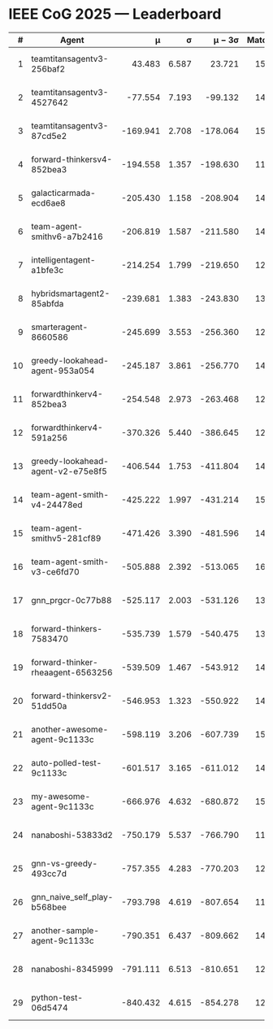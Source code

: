# IEEE CoG 2025 — Leaderboard

| # | Agent | μ | σ | μ − 3σ | Matches | Updated |
|---:|---|---:|---:|---:|---:|---|
| 1 | teamtitansagentv3-256baf2 | 43.483 | 6.587 | 23.721 | 15516 | 2025-08-22 12:25 |
| 2 | teamtitansagentv3-4527642 | -77.554 | 7.193 | -99.132 | 14590 | 2025-08-22 12:25 |
| 3 | teamtitansagentv3-87cd5e2 | -169.941 | 2.708 | -178.064 | 15846 | 2025-08-22 12:25 |
| 4 | forward-thinkersv4-852bea3 | -194.558 | 1.357 | -198.630 | 11788 | 2025-08-22 12:25 |
| 5 | galacticarmada-ecd6ae8 | -205.430 | 1.158 | -208.904 | 14140 | 2025-08-22 12:25 |
| 6 | team-agent-smithv6-a7b2416 | -206.819 | 1.587 | -211.580 | 14620 | 2025-08-22 12:25 |
| 7 | intelligentagent-a1bfe3c | -214.254 | 1.799 | -219.650 | 12659 | 2025-08-22 12:25 |
| 8 | hybridsmartagent2-85abfda | -239.681 | 1.383 | -243.830 | 13188 | 2025-08-22 12:25 |
| 9 | smarteragent-8660586 | -245.699 | 3.553 | -256.360 | 12551 | 2025-08-22 12:25 |
| 10 | greedy-lookahead-agent-953a054 | -245.187 | 3.861 | -256.770 | 14338 | 2025-08-22 12:25 |
| 11 | forwardthinkerv4-852bea3 | -254.548 | 2.973 | -263.468 | 12165 | 2025-08-22 12:25 |
| 12 | forwardthinkerv4-591a256 | -370.326 | 5.440 | -386.645 | 12343 | 2025-08-22 12:25 |
| 13 | greedy-lookahead-agent-v2-e75e8f5 | -406.544 | 1.753 | -411.804 | 14618 | 2025-08-22 12:25 |
| 14 | team-agent-smith-v4-24478ed | -425.222 | 1.997 | -431.214 | 15502 | 2025-08-22 12:25 |
| 15 | team-agent-smithv5-281cf89 | -471.426 | 3.390 | -481.596 | 14820 | 2025-08-22 12:25 |
| 16 | team-agent-smith-v3-ce6fd70 | -505.888 | 2.392 | -513.065 | 16302 | 2025-08-22 12:25 |
| 17 | gnn_prgcr-0c77b88 | -525.117 | 2.003 | -531.126 | 13280 | 2025-08-22 12:25 |
| 18 | forward-thinkers-7583470 | -535.739 | 1.579 | -540.475 | 13860 | 2025-08-22 12:25 |
| 19 | forward-thinker-rheaagent-6563256 | -539.509 | 1.467 | -543.912 | 14260 | 2025-08-22 12:25 |
| 20 | forward-thinkersv2-51dd50a | -546.953 | 1.323 | -550.922 | 14660 | 2025-08-22 12:25 |
| 21 | another-awesome-agent-9c1133c | -598.119 | 3.206 | -607.739 | 15860 | 2025-08-22 12:25 |
| 22 | auto-polled-test-9c1133c | -601.517 | 3.165 | -611.012 | 14900 | 2025-08-22 12:25 |
| 23 | my-awesome-agent-9c1133c | -666.976 | 4.632 | -680.872 | 15040 | 2025-08-22 12:25 |
| 24 | nanaboshi-53833d2 | -750.179 | 5.537 | -766.790 | 11500 | 2025-08-22 12:25 |
| 25 | gnn-vs-greedy-493cc7d | -757.355 | 4.283 | -770.203 | 12240 | 2025-08-22 12:25 |
| 26 | gnn_naive_self_play-b568bee | -793.798 | 4.619 | -807.654 | 11880 | 2025-08-22 12:25 |
| 27 | another-sample-agent-9c1133c | -790.351 | 6.437 | -809.662 | 14940 | 2025-08-22 12:25 |
| 28 | nanaboshi-8345999 | -791.111 | 6.513 | -810.651 | 12510 | 2025-08-22 12:25 |
| 29 | python-test-06d5474 | -840.432 | 4.615 | -854.278 | 12270 | 2025-08-22 12:25 |
